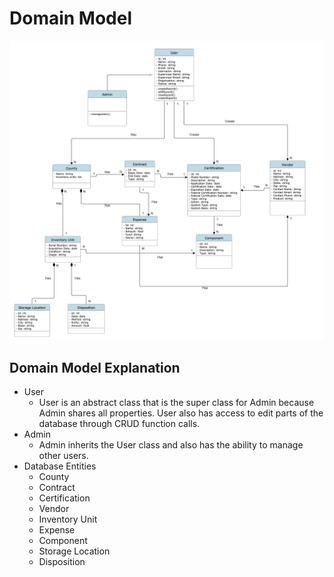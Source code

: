 # Domain Model
![DomainModelDiagram](../AuxiliaryFiles/Documents/DomainModelDiagram.png)
## Domain Model Explanation
- User
  - User is an abstract class that is the super class for Admin because Admin shares all properties. User also has access to edit parts of the database through CRUD function calls. 
- Admin
  - Admin inherits the User class and also has the ability to manage other users.
- Database Entities
  - County
  - Contract
  - Certification
  -  Vendor
  -  Inventory Unit
  -  Expense
  -  Component
  -  Storage Location
  -  Disposition
